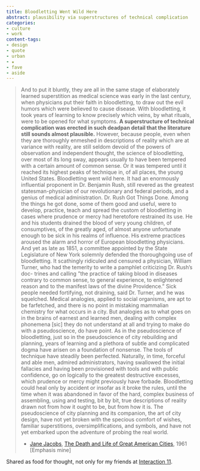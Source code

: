 ```yaml
---
title: Bloodletting Went Wild Here
abstract: plausibility via superstructures of technical complication
categories:
- culture
- work
content-tags:
- design
- quote
- urban
- ★
- fave
- aside
---
```


> And to put it bluntly, they are all in the same stage of elaborately learned superstition as medical science was early in the last century, when physicians put their faith in bloodletting, to draw out the evil humors which were believed to cause disease. With bloodletting, it took years of learning to know precisely which veins, by what rituals, were to be opened for what symptoms. **A superstructure of technical complication was erected in such deadpan detail that the literature still sounds almost plausible.** However, because people, even when they are thoroughly enmeshed in descriptions of reality which are at variance with reality, are still seldom devoid of the powers of observation and independent thought, the science of bloodletting, over most of its long sway, appears usually to have been tempered with a certain amount of common sense. Or it was tempered until it reached its highest peaks of technique in, of all places, the young United States. Bloodletting went wild here. It had an enormously influential proponent in Dr. Benjamin Rush, still revered as the greatest statesman-physician of our revolutionary and federal periods, and a genius of medical administration. Dr. Rush Got Things Done. Among the things he got done, some of them good and useful, were to develop, practice, teach and spread the custom of bloodletting in cases where prudence or mercy had heretofore restrained its use. He and his students drained the blood of very young children, of consumptives, of the greatly aged, of almost anyone unfortunate enough to be sick in his realms of influence. His extreme practices aroused the alarm and horror of European bloodletting physicians. And yet as late as 1851, a committee appointed by the State Legislature of New York solemnly defended the thoroughgoing use of bloodletting. It scathingly ridiculed and censured a physician, William Turner, who had the temerity to write a pamphlet criticizing Dr. Rush’s doc- trines and calling ”the practice of taking blood in diseases contrary to common sense, to general experience, to enlightened reason and to the manifest laws of the divine Providence.” Sick people needed fortifying, not draining, said Dr. Turner, and he was squelched.
> Medical analogies, applied to social organisms, are apt to be farfetched, and there is no point in mistaking mammalian chemistry for what occurs in a city. But analogies as to what goes on in the brains of earnest and learned men, dealing with complex phonemena [sic] they do not understand at all and trying to make do with a pseudoscience, do have point. As in the pseudoscience of bloodletting, just so in the pseudoscience of city rebuilding and planning, years of learning and a plethora of subtle and complicated dogma have arisen on a foundation of nonsense. The tools of technique have steadily been perfected. Naturally, in time, forceful and able men, admired administrators, having swallowed the initial fallacies and having been provisioned with tools and with public confidence, go on logically to the greatest destructive excesses, which prudence or mercy might previously have forbade. Bloodletting could heal only by accident or insofar as it broke the rules, until the time when it was abandoned in favor of the hard, complex business of assembling, using and testing, bit by bit, true descriptions of reality drawn not from how it ought to be, but from how it is. The pseudoscience of city planning and its companion, the art of city design, have not yet broken with the specious comfort of wishes, familiar superstitions, oversimplifications, and symbols, and have not yet embarked upon the adventure of probing the real world.
> - [Jane Jacobs][1], [The Death and Life of Great American Cities][2], 1961
 [Emphasis mine]

Shared as food for thought, not only for my friends at [Interaction 11][3].

   [1]: http://www.pps.org/articles/jjacobs-2/
   [2]: http://www.goodreads.com/book/show/381359.The_Death_and_Life_of_Great_American_Cities
   [3]: http://www.ixda.org/i11/
